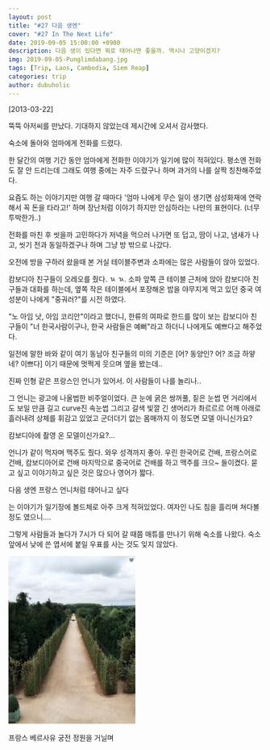 ```yaml
---
layout: post
title: "#27 다음 생엔"
cover: "#27 In The Next Life"
date: 2019-09-05 15:00:00 +0900
description: 다음 생이 있다면 뭐로 태어나면 좋을까. 역시나 고양이겠지?
img: 2019-09-05-Punglimdabang.jpg 
tags: [Trip, Laos, Cambodia, Siem Reap]
categories: trip
author: dubuholic 
---
```



[2013-03-22] 

뚝뚝 아저씨를 만났다. 기대하지 않았는데 제시간에 오셔서 감사했다.    

숙소에 돌아와 엄마에게 전화를 드렸다.    

한 달간의 여행 기간 동안 엄마에게 전화한 이야기가 일기에 많이 적혀있다. 평소엔 전화도 잘 안 드리는데 그래도 여행 중에는 자주 드렸구나 하며 과거의 나를 살짝 칭찬해주었다.    

요즘도 하는 이야기지만 여행 갈 때마다 '엄마 나에게 무슨 일이 생기면 삼성화재에 연락해서 꼭 돈을 타라고!' 하며 장난처럼 이야기 하지만 안심하라는 나만의 표현이다. (너무 투박한가..)      

전화를 마친 후 씻을까 고민하다가 저녁을 먹으러 나가면 또 덥고, 땀이 나고, 냄새가 나고, 씻기 전과 동일하겠구나 하며 그냥 방 밖으로 나갔다.    

오전에 방을 구하러 왔을때 본 거실 테이블주변과 소파에는 많은 사람들이 앉아 있었다.    

캄보디아 친구들이 오레오를 줬다. ㄳ ㄳ. 소파 앞쪽 큰 테이블 근처에 앉아 캄보디아 친구들과 대화를 하는데, 
옆쪽 작은 테이블에서 포장해온 밥을 야무지게 먹고 있던 중국 여성분이 나에게 "중궈러?"를 시전 하였다.     

"노 아임 낫, 아임 코리안"이라고 했더니, 한류의 여파로 한드를 많이 보는 캄보디아 친구들이 "너 한국사람이구나, 한국 사람들은 예뻐"라고 하더니 나에게도 예쁘다고 해주었다.    

일전에 말한 바와 같이 여기 동남아 친구들의 미의 기준은 [어? 동양인? 어? 조금 하얗네? 이쁘다] 이기 때문에 멋쩍게 웃으며 옆을 봤는데..    

진짜 인형 같은 프랑스인 언니가 있어서. 이 사람들이 나를 놀리나..    

그 언니는 광고에 나올법한 비주얼이었다. 큰 눈에 굵은 쌍꺼풀, 짙은 눈썹 먼 거리에서도 보일 만큼 길고 curve진 속눈썹 
그리고 갈색 빛깔 긴 생머리가 촤르르르 어깨 아래로 흘러내려 상체를 휘감고 있었고 군더더기 없는 몸매까지 이 정도면 모델 아니신가요?   

캄보디아에 촬영 온 모델이신가요?...    

언니가 같이 먹자며 맥주도 줬다. 와우 성격까지 좋아. 우린 한국어로 건배, 프랑스어로 건배, 캄보디아어로 건배 마지막으로 중국어로 건배를 하고 맥주를 크으~ 들이켰다. 
묻고 싶고 이야기하고 싶은 것은 많으나 영어가 짧다.     

<p class="page-quote">다음 생엔 프랑스 언니처럼 태어나고 싶다</p>    

는 이야기가 일기장에 볼드체로 아주 크게 적혀있었다. 여자인 나도 침을 흘리며 쳐다볼 정도 였으니....        

그렇게 사람들과 놀다가 7시가 다 되어 갈 때쯤 매튜를 만나기 위해 숙소를 나왔다. 숙소 앞에서 낮에 쓴 엽서에 붙일 우표를 사는 것도 잊지 않았다.     

<div class="page-last-image">
        <img src="/assets/img/2019-09-05-Versailles.jpg" alt="프랑스 베르사유 궁전 정원을 거닐며" style="width: 50%; height: auto;">   
        <p>프랑스 베르사유 궁전 정원을 거닐며</p>
</div>